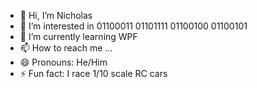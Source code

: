 - 👋 Hi, I’m Nicholas
- 👀 I’m interested in 01100011 01101111 01100100 01100101
- 🌱 I’m currently learning WPF
- 📫 How to reach me ...
- 😄 Pronouns: He/Him
- ⚡ Fun fact: I race 1/10 scale RC cars
